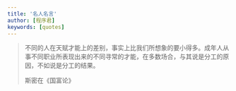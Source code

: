 ```yaml
---
title: '名人名言'
author: [程序君]
keywords: [quotes]
---
```


> 不同的人在天赋才能上的差别，事实上比我们所想象的要小得多。成年人从事不同职业所表现出来的不同寻常的才能，在多数场合，与其说是分工的原因，不如说是分工的结果。
>
> 斯密在《国富论》
